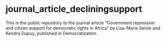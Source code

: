 # journal_article_decliningsupport
This is the public repository to the journal article "Government repression and citizen support for democratic rights in Africa" by Lisa-Marie Selvik and Kendra Dupuy, published in Democratization. 

